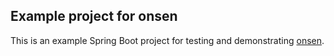 ## Example project for onsen

This is an example Spring Boot project for testing and demonstrating [onsen](https://github.com/rrezel/onsen).
